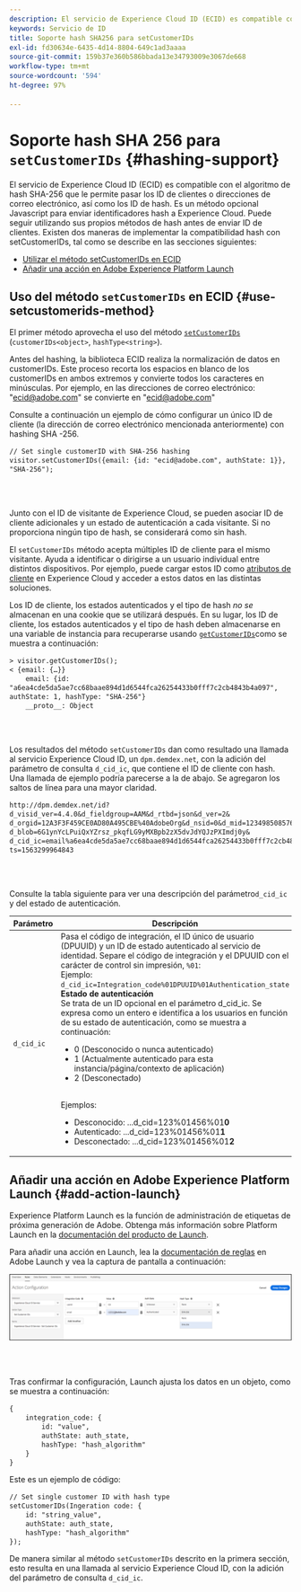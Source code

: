 ```yaml
---
description: El servicio de Experience Cloud ID (ECID) es compatible con el algoritmo de hash SHA-256 que le permite pasar los ID de clientes o direcciones de correo electrónico, así como los ID de hash. Es un método opcional Javascript para enviar identificadores hash a Experience Cloud. Puede seguir utilizando sus propios métodos de hash antes de enviar ID de clientes.
keywords: Servicio de ID
title: Soporte hash SHA256 para setCustomerIDs
exl-id: fd30634e-6435-4d14-8804-649c1ad3aaaa
source-git-commit: 159b37e360b586bbada13e34793009e3067de668
workflow-type: tm+mt
source-wordcount: '594'
ht-degree: 97%

---
```


# Soporte hash SHA 256 para `setCustomerIDs` {#hashing-support}

El servicio de Experience Cloud ID (ECID) es compatible con el algoritmo de hash SHA-256 que le permite pasar los ID de clientes o direcciones de correo electrónico, así como los ID de hash. Es un método opcional Javascript para enviar identificadores hash a Experience Cloud. Puede seguir utilizando sus propios métodos de hash antes de enviar ID de clientes.
Existen dos maneras de implementar la compatibilidad hash con setCustomerIDs, tal como se describe en las secciones siguientes:

* [Utilizar el método setCustomerIDs en ECID](/help/reference/hashing-support.md#use-setcustomerids-method)
* [Añadir una acción en Adobe Experience Platform Launch](/help/reference/hashing-support.md#add-action-launch)

## Uso del método `setCustomerIDs` en ECID {#use-setcustomerids-method}

El primer método aprovecha el uso del método [`setCustomerIDs`](/help/library/get-set/setcustomerids.md) (`customerIDs<object>`, `hashType<string>`).

Antes del hashing, la biblioteca ECID realiza la normalización de datos en customerIDs. Este proceso recorta los espacios en blanco de los customerIDs en ambos extremos y convierte todos los caracteres en minúsculas. Por ejemplo, en las direcciones de correo electrónico: &quot;ecid@adobe.com&quot; se convierte en &quot;ecid@adobe.com&quot;

Consulte a continuación un ejemplo de cómo configurar un único ID de cliente (la dirección de correo electrónico mencionada anteriormente) con hashing SHA -256.

```
// Set single customerID with SHA-256 hashing
visitor.setCustomerIDs({email: {id: "ecid@adobe.com", authState: 1}}, "SHA-256");
```

<br> 

Junto con el ID de visitante de Experience Cloud, se pueden asociar ID de cliente adicionales y un estado de autenticación a cada visitante. Si no proporciona ningún tipo de hash, se considerará como sin hash.

El `setCustomerIDs` método acepta múltiples ID de cliente para el mismo visitante. Ayuda a identificar o dirigirse a un usuario individual entre distintos dispositivos. Por ejemplo, puede cargar estos ID como [atributos de cliente](https://experienceleague.adobe.com/docs/core-services/interface/customer-attributes/attributes.html?lang=es) en Experience Cloud y acceder a estos datos en las distintas soluciones.

Los ID de cliente, los estados autenticados y el tipo de hash *no se* almacenan en una cookie que se utilizará después. En su lugar, los ID de cliente, los estados autenticados y el tipo de hash deben almacenarse en una variable de instancia para recuperarse usando [`getCustomerIDs`](/help/library/get-set/getcustomerids.md)como se muestra a continuación:

```
> visitor.getCustomerIDs();
< {email: {…}}
    email: {id: "a6ea4cde5da5ae7cc68baae894d1d6544fca26254433b0fff7c2cb4843b4a097", authState: 1, hashType: "SHA-256"}
    __proto__: Object
```

<br> 

Los resultados del método `setCustomerIDs` dan como resultado una llamada al servicio Experience Cloud ID, un `dpm.demdex.net`, con la adición del parámetro de consulta `d_cid_ic`, que contiene el ID de cliente con hash. Una llamada de ejemplo podría parecerse a la de abajo. Se agregaron los saltos de línea para una mayor claridad.

```
http://dpm.demdex.net/id?d_visid_ver=4.4.0&d_fieldgroup=AAM&d_rtbd=json&d_ver=2&
d_orgid=12A3F3F459CE0AD80A495CBE%40AdobeOrg&d_nsid=0&d_mid=12349850857640731290890207735189050123&
d_blob=6G1ynYcLPuiQxYZrsz_pkqfLG9yMXBpb2zX5dvJdYQJzPXImdj0y&
d_cid_ic=email%a6ea4cde5da5ae7cc68baae894d1d6544fca26254433b0fff7c2cb4843b4a097%011&
ts=1563299964843
```

<br> 

Consulte la tabla siguiente para ver una descripción del parámetro`d_cid_ic` y del estado de autenticación.

| Parámetro | Descripción |
|------------|----------|
| `d_cid_ic` | Pasa el código de integración, el ID único de usuario (DPUUID) y un ID de estado autenticado al servicio de identidad. Separe el código de integración y el DPUUID con el carácter de control sin impresión, <code>%01</code>: <br> Ejemplo: <code>d_cid_ic=Integration_code%01DPUUID%01Authentication_state</code> <br> <b>Estado de autenticación</b> <br> Se trata de un ID opcional en el parámetro d_cid_ic. Se expresa como un entero e identifica a los usuarios en función de su estado de autenticación, como se muestra a continuación: <br> <ul><li>0 (Desconocido o nunca autenticado)</li><li>1 (Actualmente autenticado para esta instancia/página/contexto de aplicación)</li><li>2 (Desconectado)</li></ul> <br> Ejemplos: <br> <ul><li>Desconocido: ...d_cid=123%01456%01<b>0</b></li><li>Autenticado: ...d_cid=123%01456%01<b>1</b></li><li>Desconectado: ...d_cid=123%01456%01<b>2</b></li></ul> |

## Añadir una acción en Adobe Experience Platform Launch {#add-action-launch}

Experience Platform Launch es la función de administración de etiquetas de próxima generación de Adobe. Obtenga más información sobre Platform Launch en la [documentación del producto de Launch](https://experienceleague.adobe.com/docs/experience-platform/tags/home.html?lang=es).

Para añadir una acción en Launch, lea la [documentación de reglas](https://experienceleague.adobe.com/docs/experience-platform/tags/ui/rules.html?lang=es) en Adobe Launch y vea la captura de pantalla a continuación:

![](/help/reference/assets/hashing-support.png)

<br> 

Tras confirmar la configuración, Launch ajusta los datos en un objeto, como se muestra a continuación:

```
{
    integration_code: {
        id: "value",
        authState: auth_state,
        hashType: "hash_algorithm"
    }
}
```

Este es un ejemplo de código:

```
// Set single customer ID with hash type
setCustomerIDs(Ingeration code: {
    id: "string_value",
    authState: auth_state,
    hashType: "hash_algorithm"
});
```

De manera similar al método `setCustomerIDs` descrito en la primera sección, esto resulta en una llamada al servicio Experience Cloud ID, con la adición del parámetro de consulta `d_cid_ic`.
